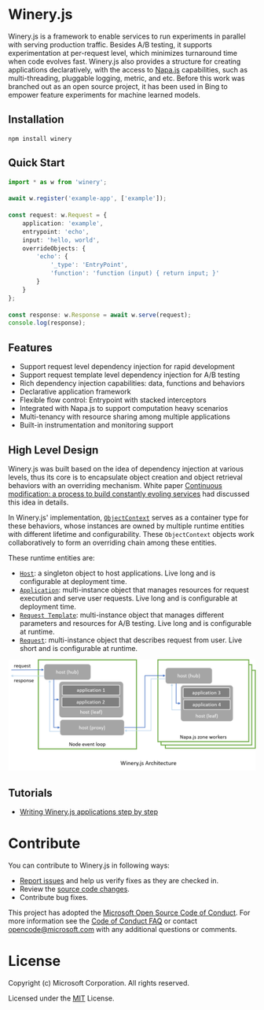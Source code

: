 # Winery.js

Winery.js is a framework to enable services to run experiments in parallel with serving production traffic. Besides A/B testing, it supports experimentation at per-request level, which minimizes turnaround time when code evolves fast. Winery.js also provides a structure for creating applications declaratively, with the access to [Napa.js](https://github.com/Microsoft/napajs) capabilities, such as multi-threading, pluggable logging, metric, and etc. Before this work was branched out as an open source project, it has been used in Bing to empower feature experiments for machine learned models.

## Installation
```
npm install winery
```

## Quick Start

```typescript
import * as w from 'winery';

await w.register('example-app', ['example']);

const request: w.Request = {
    application: 'example',
    entrypoint: 'echo',
    input: 'hello, world',
    overrideObjects: {
        'echo': {
            '_type': 'EntryPoint',
            'function': 'function (input) { return input; }'
        }
    }
};

const response: w.Response = await w.serve(request);
console.log(response);
```

## Features
- Support request level dependency injection for rapid development
- Support request template level dependency injection for A/B testing
- Rich dependency injection capabilities: data, functions and behaviors
- Declarative application framework
- Flexible flow control: Entrypoint with stacked interceptors
- Integrated with Napa.js to support computation heavy scenarios
- Multi-tenancy with resource sharing among multiple applications
- Built-in instrumentation and monitoring support


## High Level Design

Winery.js was built based on the idea of dependency injection at various levels, thus its core is to encapsulate object creation and object retrieval behaviors with an overriding mechanism. White paper [Continuous modification: a process to build constantly evoling services](https://github.com/daiyip/continuous-modification) had discussed this idea in details. 

In Winery.js' implementation, [`ObjectContext`](./docs/api/object-context.md) serves as a container type for these behaviors, whose instances are owned by multiple runtime entities with different lifetime and configurability. These `ObjectContext` objects work collaboratively to form an overriding chain among these entities.

These runtime entities are:
- [`Host`](./docs/api/host.md): a singleton object to host applications. Live long and is configurable at deployment time.
- [`Application`](./docs/api/application.md): multi-instance object that manages resources for request execution and serve user requests. Live long and is configurable at deployment time.
- [`Request Template`](): multi-instance object that manages different parameters and resources for A/B testing. Live long and is configurable at runtime.
- [`Request`](./docs/api/request.md): multi-instance object that describes request from user. Live short and is configurable at runtime.


![Winery.js Architecture](./docs/images/arch.png)

## Tutorials
- [Writing Winery.js applications step by step](./docs/tutorial/step-by-step.md)

# Contribute
You can contribute to Winery.js in following ways:

* [Report issues](https://github.com/Microsoft/wineryjs/issues) and help us verify fixes as they are checked in.
* Review the [source code changes](https://github.com/Microsoft/wineryjs/pulls).
* Contribute bug fixes.

This project has adopted the [Microsoft Open Source Code of Conduct](https://opensource.microsoft.com/codeofconduct/). For more information see the [Code of Conduct FAQ](https://opensource.microsoft.com/codeofconduct/faq/) or contact opencode@microsoft.com with any additional questions or comments.

# License
Copyright (c) Microsoft Corporation. All rights reserved.

Licensed under the [MIT](https://github.com/Microsoft/napajs/blob/master/LICENSE.txt) License.
